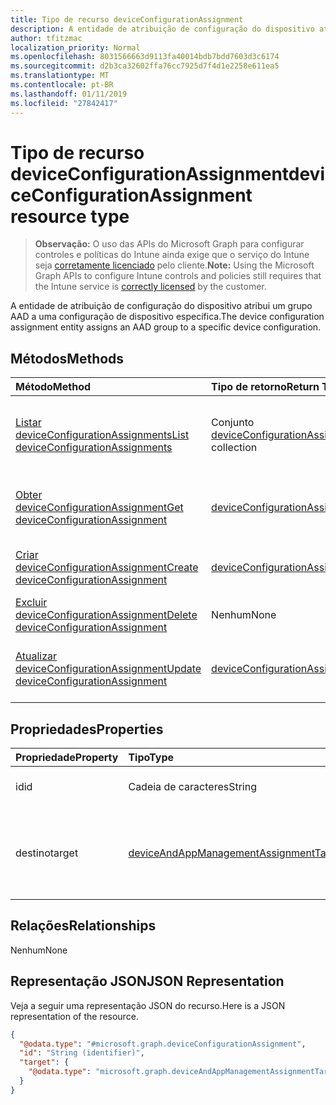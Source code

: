 ```yaml
---
title: Tipo de recurso deviceConfigurationAssignment
description: A entidade de atribuição de configuração do dispositivo atribui um grupo AAD a uma configuração de dispositivo específica.
author: tfitzmac
localization_priority: Normal
ms.openlocfilehash: 8031566663d9113fa40014bdb7bdd7603d3c6174
ms.sourcegitcommit: d2b3ca32602ffa76cc7925d7f4d1e2258e611ea5
ms.translationtype: MT
ms.contentlocale: pt-BR
ms.lasthandoff: 01/11/2019
ms.locfileid: "27842417"
---
```

# <a name="deviceconfigurationassignment-resource-type"></a><span data-ttu-id="31a14-103">Tipo de recurso deviceConfigurationAssignment</span><span class="sxs-lookup"><span data-stu-id="31a14-103">deviceConfigurationAssignment resource type</span></span>

> <span data-ttu-id="31a14-104">**Observação:** O uso das APIs do Microsoft Graph para configurar controles e políticas do Intune ainda exige que o serviço do Intune seja [corretamente licenciado](https://go.microsoft.com/fwlink/?linkid=839381) pelo cliente.</span><span class="sxs-lookup"><span data-stu-id="31a14-104">**Note:** Using the Microsoft Graph APIs to configure Intune controls and policies still requires that the Intune service is [correctly licensed](https://go.microsoft.com/fwlink/?linkid=839381) by the customer.</span></span>

<span data-ttu-id="31a14-105">A entidade de atribuição de configuração do dispositivo atribui um grupo AAD a uma configuração de dispositivo específica.</span><span class="sxs-lookup"><span data-stu-id="31a14-105">The device configuration assignment entity assigns an AAD group to a specific device configuration.</span></span>
## <a name="methods"></a><span data-ttu-id="31a14-106">Métodos</span><span class="sxs-lookup"><span data-stu-id="31a14-106">Methods</span></span>
|<span data-ttu-id="31a14-107">Método</span><span class="sxs-lookup"><span data-stu-id="31a14-107">Method</span></span>|<span data-ttu-id="31a14-108">Tipo de retorno</span><span class="sxs-lookup"><span data-stu-id="31a14-108">Return Type</span></span>|<span data-ttu-id="31a14-109">Descrição</span><span class="sxs-lookup"><span data-stu-id="31a14-109">Description</span></span>|
|:---|:---|:---|
|[<span data-ttu-id="31a14-110">Listar deviceConfigurationAssignments</span><span class="sxs-lookup"><span data-stu-id="31a14-110">List deviceConfigurationAssignments</span></span>](../api/intune-deviceconfig-deviceconfigurationassignment-list.md)|<span data-ttu-id="31a14-111">Conjunto [deviceConfigurationAssignment](../resources/intune-deviceconfig-deviceconfigurationassignment.md)</span><span class="sxs-lookup"><span data-stu-id="31a14-111">[deviceConfigurationAssignment](../resources/intune-deviceconfig-deviceconfigurationassignment.md) collection</span></span>|<span data-ttu-id="31a14-112">Listar propriedades e relações de objetos de [deviceConfigurationAssignment](../resources/intune-deviceconfig-deviceconfigurationassignment.md).</span><span class="sxs-lookup"><span data-stu-id="31a14-112">List properties and relationships of the [deviceConfigurationAssignment](../resources/intune-deviceconfig-deviceconfigurationassignment.md) objects.</span></span>|
|[<span data-ttu-id="31a14-113">Obter deviceConfigurationAssignment</span><span class="sxs-lookup"><span data-stu-id="31a14-113">Get deviceConfigurationAssignment</span></span>](../api/intune-deviceconfig-deviceconfigurationassignment-get.md)|[<span data-ttu-id="31a14-114">deviceConfigurationAssignment</span><span class="sxs-lookup"><span data-stu-id="31a14-114">deviceConfigurationAssignment</span></span>](../resources/intune-deviceconfig-deviceconfigurationassignment.md)|<span data-ttu-id="31a14-115">Ler propriedades e relações de objetos de [deviceConfigurationAssignment](../resources/intune-deviceconfig-deviceconfigurationassignment.md).</span><span class="sxs-lookup"><span data-stu-id="31a14-115">Read properties and relationships of the [deviceConfigurationAssignment](../resources/intune-deviceconfig-deviceconfigurationassignment.md) object.</span></span>|
|[<span data-ttu-id="31a14-116">Criar deviceConfigurationAssignment</span><span class="sxs-lookup"><span data-stu-id="31a14-116">Create deviceConfigurationAssignment</span></span>](../api/intune-deviceconfig-deviceconfigurationassignment-create.md)|[<span data-ttu-id="31a14-117">deviceConfigurationAssignment</span><span class="sxs-lookup"><span data-stu-id="31a14-117">deviceConfigurationAssignment</span></span>](../resources/intune-deviceconfig-deviceconfigurationassignment.md)|<span data-ttu-id="31a14-118">Criar um novo objeto de [deviceConfigurationAssignment](../resources/intune-deviceconfig-deviceconfigurationassignment.md).</span><span class="sxs-lookup"><span data-stu-id="31a14-118">Create a new [deviceConfigurationAssignment](../resources/intune-deviceconfig-deviceconfigurationassignment.md) object.</span></span>|
|[<span data-ttu-id="31a14-119">Excluir deviceConfigurationAssignment</span><span class="sxs-lookup"><span data-stu-id="31a14-119">Delete deviceConfigurationAssignment</span></span>](../api/intune-deviceconfig-deviceconfigurationassignment-delete.md)|<span data-ttu-id="31a14-120">Nenhum</span><span class="sxs-lookup"><span data-stu-id="31a14-120">None</span></span>|<span data-ttu-id="31a14-121">Excluir [deviceConfigurationAssignment](../resources/intune-deviceconfig-deviceconfigurationassignment.md).</span><span class="sxs-lookup"><span data-stu-id="31a14-121">Deletes a [deviceConfigurationAssignment](../resources/intune-deviceconfig-deviceconfigurationassignment.md).</span></span>|
|[<span data-ttu-id="31a14-122">Atualizar deviceConfigurationAssignment</span><span class="sxs-lookup"><span data-stu-id="31a14-122">Update deviceConfigurationAssignment</span></span>](../api/intune-deviceconfig-deviceconfigurationassignment-update.md)|[<span data-ttu-id="31a14-123">deviceConfigurationAssignment</span><span class="sxs-lookup"><span data-stu-id="31a14-123">deviceConfigurationAssignment</span></span>](../resources/intune-deviceconfig-deviceconfigurationassignment.md)|<span data-ttu-id="31a14-124">Atualizar as propriedades de um objeto de [deviceConfigurationAssignment](../resources/intune-deviceconfig-deviceconfigurationassignment.md).</span><span class="sxs-lookup"><span data-stu-id="31a14-124">Update the properties of a [deviceConfigurationAssignment](../resources/intune-deviceconfig-deviceconfigurationassignment.md) object.</span></span>|

## <a name="properties"></a><span data-ttu-id="31a14-125">Propriedades</span><span class="sxs-lookup"><span data-stu-id="31a14-125">Properties</span></span>
|<span data-ttu-id="31a14-126">Propriedade</span><span class="sxs-lookup"><span data-stu-id="31a14-126">Property</span></span>|<span data-ttu-id="31a14-127">Tipo</span><span class="sxs-lookup"><span data-stu-id="31a14-127">Type</span></span>|<span data-ttu-id="31a14-128">Descrição</span><span class="sxs-lookup"><span data-stu-id="31a14-128">Description</span></span>|
|:---|:---|:---|
|<span data-ttu-id="31a14-129">id</span><span class="sxs-lookup"><span data-stu-id="31a14-129">id</span></span>|<span data-ttu-id="31a14-130">Cadeia de caracteres</span><span class="sxs-lookup"><span data-stu-id="31a14-130">String</span></span>|<span data-ttu-id="31a14-131">A chave da atribuição.</span><span class="sxs-lookup"><span data-stu-id="31a14-131">The key of the assignment.</span></span>|
|<span data-ttu-id="31a14-132">destino</span><span class="sxs-lookup"><span data-stu-id="31a14-132">target</span></span>|[<span data-ttu-id="31a14-133">deviceAndAppManagementAssignmentTarget</span><span class="sxs-lookup"><span data-stu-id="31a14-133">deviceAndAppManagementAssignmentTarget</span></span>](../resources/intune-shared-deviceandappmanagementassignmenttarget.md)|<span data-ttu-id="31a14-134">O destino da atribuição da configuração do dispositivo.</span><span class="sxs-lookup"><span data-stu-id="31a14-134">The assignment target for the device configuration.</span></span>|

## <a name="relationships"></a><span data-ttu-id="31a14-135">Relações</span><span class="sxs-lookup"><span data-stu-id="31a14-135">Relationships</span></span>
<span data-ttu-id="31a14-136">Nenhum</span><span class="sxs-lookup"><span data-stu-id="31a14-136">None</span></span>
## <a name="json-representation"></a><span data-ttu-id="31a14-137">Representação JSON</span><span class="sxs-lookup"><span data-stu-id="31a14-137">JSON Representation</span></span>
<span data-ttu-id="31a14-138">Veja a seguir uma representação JSON do recurso.</span><span class="sxs-lookup"><span data-stu-id="31a14-138">Here is a JSON representation of the resource.</span></span>
<!-- {
  "blockType": "resource",
  "keyProperty": "id",
  "@odata.type": "microsoft.graph.deviceConfigurationAssignment"
}
-->
``` json
{
  "@odata.type": "#microsoft.graph.deviceConfigurationAssignment",
  "id": "String (identifier)",
  "target": {
    "@odata.type": "microsoft.graph.deviceAndAppManagementAssignmentTarget"
  }
}
```



